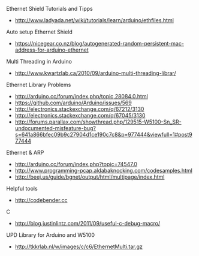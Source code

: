 Ethernet Shield Tutorials and Tipps
 - http://www.ladyada.net/wiki/tutorials/learn/arduino/ethfiles.html
  
Auto setup Ethernet Shield
 - https://nicegear.co.nz/blog/autogenerated-random-persistent-mac-address-for-arduino-ethernet

Multi Threading in Arduino
 - http://www.kwartzlab.ca/2010/09/arduino-multi-threading-librar/
 
Ethernet Library Problems
 - http://arduino.cc/forum/index.php/topic,28084.0.html
 - https://github.com/arduino/Arduino/issues/569
 - http://electronics.stackexchange.com/q/67212/3130
 - http://electronics.stackexchange.com/q/67045/3130
 - http://forums.parallax.com/showthread.php/129515-W5100-Sn_SR-undocumented-misfeature-bug?s=641a866bfec09b9c27904d1ce190c7c8&p=977444&viewfull=1#post977444

Ethernet & ARP
 - http://arduino.cc/forum/index.php?topic=74547.0
 - http://www.programming-pcap.aldabaknocking.com/codesamples.html
 - http://beej.us/guide/bgnet/output/html/multipage/index.html

Helpful tools
 - http://codebender.cc

C
 - http://blog.justinlintz.com/2011/09/useful-c-debug-macro/

UPD Library for Arduino and W5100
 - http://tkkrlab.nl/w/images/c/c6/EthernetMulti.tar.gz
